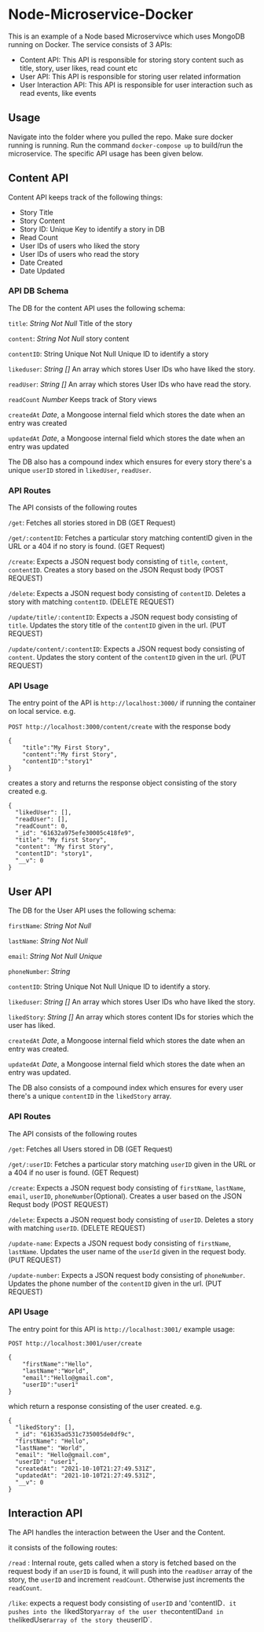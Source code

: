 # Node-Microservice-Docker

This is an example of a Node based Microservivce which uses MongoDB running on Docker. The service consists of 3 APIs:

<ul>
    <li>Content API: This API is responsible for storing story content such as title, story, user likes, read count etc</li>
    <li>User API: This API is responsible for storing user related information</li>
    <li>User Interaction API: This API is responsible for user interaction such as read events, like events</li>
</ul>

## Usage

Navigate into the  folder where you pulled the repo. Make sure docker running is running. Run the command `docker-compose up` to build/run the microservice. The specific API usage has been given below.

## Content API
Content API keeps track of the following things:

<ul>
    <li>Story Title</li>
    <li>Story Content</li>
    <li>Story ID: Unique Key to identify a story in DB</li>
    <li>Read Count</li>
    <li>User IDs of users who liked the story</li>
    <li>User IDs of users who read the story</li>
    <li>Date Created</li>
    <li>Date Updated</li>
</ul>

### API DB Schema

The DB for the content API uses the following schema:

`title`: _String_ _Not Null_ Title of the story

`content`: _String Not Null_ story content

`contentID`: String Unique Not Null Unique ID to identify a story

`likeduser`: _String []_ An array which stores User IDs who have liked the story.

`readUser`:  _String []_ An array which stores User IDs who have read the story.

`readCount` _Number_ Keeps track of Story views

`createdAt` _Date_, a Mongoose internal field which stores the date when an entry was created

`updatedAt` _Date_, a Mongoose internal field which stores the date when an entry was updated

The DB also has a compound index which ensures for every story there's a unique `userID` stored in `likedUser`, `readUser`.

### API Routes

The API consists of the following routes

`/get`: Fetches all stories stored in DB (GET Request)

`/get/:contentID`: Fetches a particular story matching contentID given in the URL or a 404 if no story is found. (GET Request)

`/create`: Expects a JSON request body consisting of `title`, `content`, `contentID`. Creates a story based on the JSON Requst body (POST REQUEST)

`/delete`: Expects a JSON request body consisting of `contentID`. Deletes a story with matching `contentID`. (DELETE REQUEST)

`/update/title/:contentID`: Expects a JSON request body consisting of `title`. Updates the story title of the `contentID` given in the url. (PUT REQUEST)

`/update/content/:contentID`: Expects a JSON request body consisting of `content`. Updates the story content of the `contentID` given in the url. (PUT REQUEST)

### API Usage

The entry point of the API is `http://localhost:3000/` if running the container on local service. 
e.g.

`POST http://localhost:3000/content/create` with the response body
```
{
	"title":"My First Story",
	"content":"My first Story",
	"contentID":"story1"
}
```
creates a story and returns the response object consisting of the story created e.g.

```
{
  "likedUser": [],
  "readUser": [],
  "readCount": 0,
  "_id": "61632a975efe30005c418fe9",
  "title": "My first Story",
  "content": "My first Story",
  "contentID": "story1",
  "__v": 0
}
```

## User API 

The DB for the User API uses the following schema:

`firstName`: _String_ _Not Null_ 

`lastName`: _String Not Null_ 

`email`: _String Not Null Unique_ 

`phoneNumber`: _String_ 

`contentID`: String Unique Not Null Unique ID to identify a story.

`likeduser`: _String []_ An array which stores User IDs who have liked the story.

`likedStory`:  _String []_ An array which stores content IDs for stories which the user has liked.

`createdAt` _Date_, a Mongoose internal field which stores the date when an entry was created.

`updatedAt` _Date_, a Mongoose internal field which stores the date when an entry was updated.

The DB also consists of a compound index which ensures for every user there's a unique `contentID` in the `likedStory` array.

### API Routes

The API consists of the following routes

`/get`: Fetches all Users stored in DB (GET Request)

`/get/:userID`: Fetches a particular story matching `userID` given in the URL or a 404 if no user is found. (GET Request)

`/create`: Expects a JSON request body consisting of `firstName`, `lastName`, `email`, `userID`, `phoneNumber`(Optional). Creates a user based on the JSON Requst body (POST REQUEST)

`/delete`: Expects a JSON request body consisting of `userID`. Deletes a story with matching `userID`. (DELETE REQUEST)

`/update-name`: Expects a JSON request body consisting of `firstName`, `lastName`. Updates the user name of the `userId` given in the request body. (PUT REQUEST)

`/update-number`: Expects a JSON request body consisting of `phoneNumber`. Updates the phone number of the `contentID` given in the url. (PUT REQUEST)

### API Usage

The entry point for this API is `http://localhost:3001/` example usage:

`POST http://localhost:3001/user/create`

```
{
	"firstName":"Hello",
	"lastName":"World",
	"email":"Hello@gmail.com",
	"userID":"user1"
}
```
which return a response consisting of the user created. e.g.
```
{
  "likedStory": [],
  "_id": "61635ad531c735005de0df9c",
  "firstName": "Hello",
  "lastName": "World",
  "email": "Hello@gmail.com",
  "userID": "user1",
  "createdAt": "2021-10-10T21:27:49.531Z",
  "updatedAt": "2021-10-10T21:27:49.531Z",
  "__v": 0
}
```

## Interaction API

The API handles the interaction between the User and the Content.

it consists of the following routes:

`/read` : Internal route, gets called when a story is fetched based on the request body if an `userID` is found, it will push into the `readUser` array of the story, the `userID` and increment `readCount`. Otherwise just increments the `readCount`.

`/like`: expects a request body consisting of `userID` and 'contentID`. it pushes into the `likedStory` array of the user the `contentID` and in the `likedUser` array of the story the `userID`.



